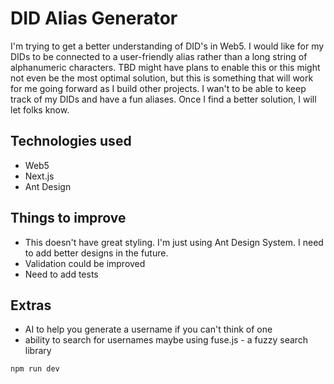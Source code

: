# DID Alias Generator

I'm trying to get a better understanding of DID's in Web5. I would like for my DIDs to be connected to a user-friendly alias rather than a long string of alphanumeric characters. TBD might have plans to enable this or this might not even be the most optimal solution, but this is something that will work for me going forward as I build other projects. I wan't to be able to keep track of my DIDs and have a fun aliases. Once I find a better solution, I will let folks know. 
## Technologies used
- Web5
- Next.js
- Ant Design
## Things to improve
- This doesn't have great styling. I'm just using Ant Design System. I need to add better designs in the future.
- Validation could be improved
- Need to add tests
## Extras
-  AI to help you generate a username if you can't think of one
- ability to search for usernames maybe using fuse.js - a fuzzy search library
```
npm run dev
```
